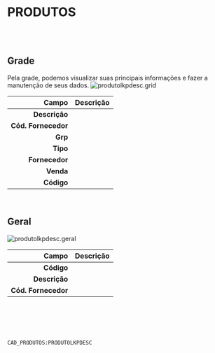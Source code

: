 # PRODUTOS
<br>
<br>

## Grade
Pela grade, podemos visualizar suas principais informações e fazer a manutenção de seus dados.
![produtolkpdesc.grid](https://raw.githubusercontent.com/netforcews/docs-erp/master/geral/imagens/produtolkpdesc.grid.png)

Campo | Descrição
--:|---
**Descrição** | 
**Cód. Fornecedor** | 
**Grp** | 
**Tipo** | 
**Fornecedor** | 
**Venda** | 
**Código** | 
<br>

## Geral
![produtolkpdesc.geral](https://raw.githubusercontent.com/netforcews/docs-erp/master/geral/imagens/produtolkpdesc.geral.png)

Campo | Descrição
--:|---
**Código** | 
**Descrição** | 
**Cód. Fornecedor** | 
<br>
<br>
<br>
<br>

```CAD_PRODUTOS:PRODUTOLKPDESC```
